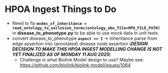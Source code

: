 # HPOA Ingest Things to Do

- Need to fix **`modes_of_inheritance = read_ontology_to_exclusion_terms(ontology_obo_file=HPO_FILE_PATH)`** in **disease_to_phenotype.py** to be able to use mock data in unit tests
- convert disease_to_phenotype **`aspect == I`** -> inheritance parse from edge assertion into (annotated) disease node assertion (**_DESIGN DECISION TO MAKE THIS HPOA INGEST MODELLING CHANGE IS NOT YET FINALIZED AS OF MONDAY 11 AUG 2025_**)
    - Challenge is what Biolink Model design to use? Maybe see: https://github.com/biolink/biolink-model/issues/1064

